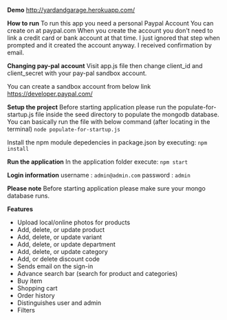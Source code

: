 **Demo**
http://yardandgarage.herokuapp.com/

**How to run**
To run this app you need a personal Paypal Account
You can create on at paypal.com
When you create the account you don't need to link a credit card or bank account at that
time. I just ignored that step when prompted and it created the account anyway. I received confirmation by email.

**Changing pay-pal account**
Visit app.js file then change client_id and client_secret with your 
pay-pal sandbox account. 

You can create a sandbox account from below link
https://developer.paypal.com/

**Setup the project**
Before starting application please run the populate-for-startup.js 
file inside the seed directory to populate the mongodb database.
You can basically run the file with below command (after locating in the terminal)
`node populate-for-startup.js`

Install the npm module depedencies in package.json by executing:
`npm install`

**Run the application**
In the application folder execute:
`npm start`

**Login information**
username : `admin@admin.com`
password : `admin`

**Please note**
Before starting application please make sure your mongo database runs.

**Features**
* Upload local/online photos for products
* Add, delete, or update product
* Add, delete, or update variant
* Add, delete, or update department
* Add, delete, or update category
* Add, or delete discount code
* Sends email on the sign-in
* Advance search bar (search for product and categories)
* Buy item
* Shopping cart
* Order history
* Distinguishes user and admin
* Filters

